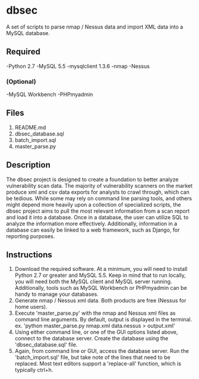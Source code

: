 # dbsec
A set of scripts to parse nmap / Nessus data and import XML data into a MySQL database.

## Required
-Python 2.7
-MySQL 5.5
-mysqlclient 1.3.6
-nmap
-Nessus
### (Optional)
-MySQL Workbench
-PHPmyadmin

## Files
1. README.md
2. dbsec_database.sql
3. batch_import.sql
4. master_parse.py

## Description
The dbsec project is designed to create a foundation to better analyze vulnerability scan data.  The majority of vulnerability scanners on the market produce xml and csv data exports for analysts to crawl through, which can be tedious.  While some may rely on command line parsing tools, and others might depend more heavily upon a collection of specialized scripts, the dbsec project aims to pull the most relevant information from a scan report and load it into a database.  Once in a database, the user can utilize SQL to analyze the information more effectively.  Additionally, information in a database can easily be linked to a web framework, such as Django, for reporting purposes.

## Instructions
1. Download the required software.  At a minimum, you will need to install Python 2.7 or greater and MySQL 5.5.  Keep in mind that to run locally, you will need both the MySQL client and MySQL server running.  Additionally, tools such as MySQL Workbench or PHPmyadmin can be handy to manage your databases.
2. Generate nmap / Nessus xml data.  Both products are free (Nessus for home users).
3. Execute 'master_parse.py' with the nmap and Nessus xml files as command line arguments.  By default, output is displayed in the terminal.
    ex. 'python master_parse.py nmap.xml data.nessus > output.xml'
4. Using either command line, or one of the GUI options listed above, connect to the database server.  Create the database using the 'dbsec_database.sql' file.
5. Again, from command line or GUI, access the database server.  Run the 'batch_import.sql' file, but take note of the lines that need to be replaced.  Most text editors support a 'replace-all' function, which is typically ctrl+h.
